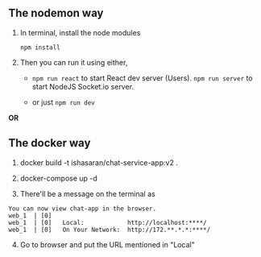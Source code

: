 ## The nodemon way
1. In terminal, install the node modules

   ``` npm install ```

2. Then you can run it using either,

    -  ``` npm run react ``` to start React dev server (Users).
       ``` npm run server ``` to start NodeJS Socket.io server.

    - or just ``` npm run dev ```

**OR**


## The docker way

1. docker build -t ishasaran/chat-service-app:v2 .

2. docker-compose up -d

3. There'll be a message on the terminal as

```
You can now view chat-app in the browser.
web_1  | [0]
web_1  | [0]   Local:            http://localhost:****/
web_1  | [0]   On Your Network:  http://172.**.*.*:****/
```

4. Go to browser and put the URL mentioned in "Local"
